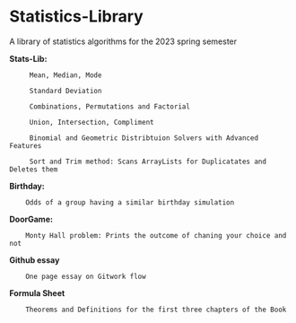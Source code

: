 # Statistics-Library
A library of statistics algorithms for the 2023 spring semester
   
  **Stats-Lib:**
   
         Mean, Median, Mode
    
         Standard Deviation
  
         Combinations, Permutations and Factorial  
         
         Union, Intersection, Compliment
         
         Binomial and Geometric Distribtuion Solvers with Advanced Features
     
         Sort and Trim method: Scans ArrayLists for Duplicatates and Deletes them
    
   **Birthday:**
  
        Odds of a group having a similar birthday simulation
     
   **DoorGame:**
   
        Monty Hall problem: Prints the outcome of chaning your choice and not

   **Github essay**
      
        One page essay on Gitwork flow
      
   **Formula Sheet**

        Theorems and Definitions for the first three chapters of the Book
